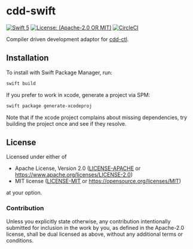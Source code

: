 cdd-swift
=========
[![Swift 5](https://img.shields.io/badge/Swift-5-blue.svg)](https://swift.org)
[![License: (Apache-2.0 OR MIT)](https://img.shields.io/badge/LICENSE-Apache--2.0%20OR%20MIT-orange)](LICENSE-APACHE)
[![CircleCI](https://circleci.com/gh/offscale/cdd-swift-ios.svg?style=svg)](https://circleci.com/gh/offscale/cdd-swift-ios)

Compiler driven development adaptor for [cdd-ctl](https://github.com/offscale/cdd-ctl).

## Installation

To install with Swift Package Manager, run:
```bash
swift build
```

If you prefer to work in xcode, generate a project via SPM:
```bash
swift package generate-xcodeproj
```

Note that if the xcode project complains about missing dependencies, try building the project once and see if they resolve.

## License

Licensed under either of

- Apache License, Version 2.0 ([LICENSE-APACHE](LICENSE-APACHE) or <https://www.apache.org/licenses/LICENSE-2.0>)
- MIT license ([LICENSE-MIT](LICENSE-MIT) or <https://opensource.org/licenses/MIT>)

at your option.

### Contribution

Unless you explicitly state otherwise, any contribution intentionally submitted
for inclusion in the work by you, as defined in the Apache-2.0 license, shall be
dual licensed as above, without any additional terms or conditions.

